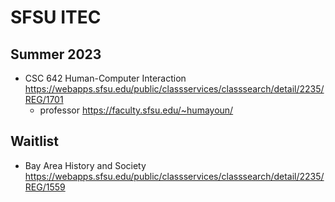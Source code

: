 # SFSU ITEC

## Summer 2023

- CSC 642 Human-Computer Interaction <https://webapps.sfsu.edu/public/classservices/classsearch/detail/2235/REG/1701>
  - professor <https://faculty.sfsu.edu/~humayoun/>

## Waitlist

- Bay Area History and Society <https://webapps.sfsu.edu/public/classservices/classsearch/detail/2235/REG/1559>